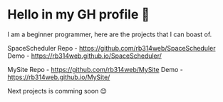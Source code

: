 # Hello in my GH profile 🙂

I am a beginner programmer, here are the projects that I can boast of.

SpaceScheduler
Repo - https://github.com/rb314web/SpaceScheduler
Demo - https://rb314web.github.io/SpaceScheduler/

MySite
Repo - https://github.com/rb314web/MySite
Demo - https://rb314web.github.io/MySite/

Next projects is comming soon 😊
